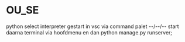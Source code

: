 # OU_SE
python select interpreter gestart in vsc via command palet
--/--/--
start daarna terminal via hoofdmenu en dan python manage.py runserver;  